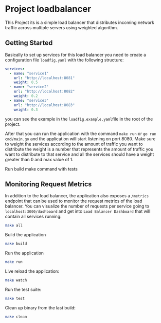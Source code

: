 # Project loadbalancer

This Project its is a simple load balancer that distributes incoming network traffic across multiple servers  using  weighted algorithm.

## Getting Started

Basically to set up services for this load balancer you need to create a configuration file `loadfig.yaml` with the following structure:

```yaml
services:
  - name: "service1"
    url: "http://localhost:8081"
    weight: 0.5
  - name: "service2"
    url: "http://localhost:8082"
    weight: 0.2
  - name: "service3"
    url: "http://localhost:8083"
    weight: 0.3
```

you can see the example in the `loadfig.example.yaml`file in the root of the project.

After that you can run the application with the command `make run` or `go run cmd/main.go` and the application will start listening on port 8080. Make sure to weight the services according to the amount of traffic you want to distribute the weight is a number that represents the amount of traffic you want to distribute to that service and all the services should have a weight greater than 0 and max value of 1.

Run build make command with tests

## Monitoring Request Metrics

In addition to the load balancer, the application also exposes a `/metrics` endpoint that can be used to monitor the request metrics of the load balancer. You can visualize the number of requests per service going to `localhost:3000/dashboard` and get into `Load Balancer Dashboard` that will contain all services running.

```bash
make all
```

Build the application

```bash
make build
```

Run the application

```bash
make run
```

Live reload the application:

```bash
make watch
```

Run the test suite:

```bash
make test
```

Clean up binary from the last build:

```bash
make clean
```
